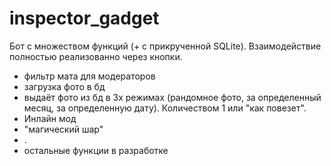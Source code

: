 # inspector_gadget
Бот с множеством функций (+ с прикрученной SQLite). Взаимодействие полностью реализованно через кнопки.
- фильтр мата для модераторов
- загрузка фото в бд
- выдаёт фото из бд в 3х режимах (рандомное фото, за определенный месяц, за определенную дату). Количеством 1 или "как повезет".
- Инлайн мод
- "магический шар"
- .
- остальные функции в разработке
